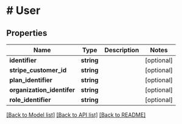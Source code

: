 # # User

## Properties

Name | Type | Description | Notes
------------ | ------------- | ------------- | -------------
**identifier** | **string** |  | [optional]
**stripe_customer_id** | **string** |  | [optional]
**plan_identifier** | **string** |  | [optional]
**organization_identifer** | **string** |  | [optional]
**role_identifier** | **string** |  | [optional]

[[Back to Model list]](../../README.md#models) [[Back to API list]](../../README.md#endpoints) [[Back to README]](../../README.md)
